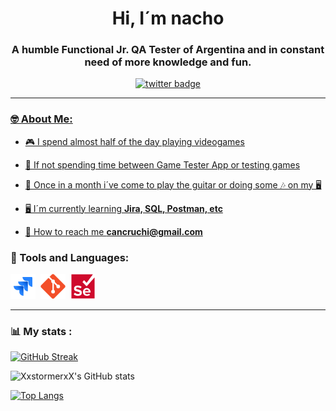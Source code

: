 <div id="header" align="center">
   <ing src="https://media.giphy.com/media/IgGcxqawkRc6y43Z6I/giphy.gif" width="200" />
<h1 align="center">Hi, I´m nacho</h1>
<h3 align="center">A humble Functional Jr. QA Tester of Argentina and in constant need of more knowledge and fun.</h3>
</div>
  
  
 <div id="badges" align="center">
     <a href="https://twitter.com/IBehotegui">
         <img src="https://img.shields.io/twitter/follow/IBehotegui?label=ignacio%20behotegui&logo=twitter&style=for-the-badge"
             alt="twitter badge" />   
              
  
</div>
              
---              
              
### 🤓  About Me:
  
- 🎮  I spend almost half of the day playing videogames 

- 👀 If not spending time between Game Tester App or testing games                                                   
  
- 🎸 Once in a month i´ve come to play the guitar or doing some 🎶 on my 🖥
  
- 🖥 I´m currently learning  **Jira, SQL, Postman, etc**
  
- 📧 How to reach me **cancruchi@gmail.com**
  
<div align="left">
    <h3>🧰 Tools and Languages:</h3>
    <div>
        <img src="https://github.com/devicons/devicon/blob/master/icons/jira/jira-original.svg" title="Jira" alt="Jira" width="40"/>&nbsp;
        <img src="https://github.com/devicons/devicon/blob/master/icons/git/git-original.svg" title="Git" alt="Git" width="40"/>&nbsp;
        <img src="https://github.com/devicons/devicon/blob/master/icons/selenium/selenium-original.svg" title="Selenium" alt"Selenium" width="40"/>
    <div>
<div>  

---
 
### 📊 My stats : 
  
  [![GitHub Streak](http://github-readme-streak-stats.herokuapp.com?user=NachBehotegui&theme=dark&hide_border=true&border_radius=4.6&locale=es&date_format=j%2Fn%5B%2FY%5D&mode=weekly)](https://git.io/streak-stats)
  
  
  ![XxstormerxX's GitHub stats](https://github-readme-stats.vercel.app/api?username=NachBehotegui&show_icons=true&theme=great-gatsby)
  
  
  

  [![Top Langs](https://github-readme-stats.vercel.app/api/top-langs/?username=NachBehotegui&hide_progress=true)](https://github.com/anuraghazra/github-readme-stats)
  
  
